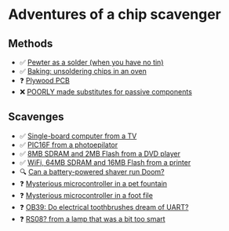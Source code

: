 # Adventures of a chip scavenger


## Methods
* ✅ [Pewter as a solder (when you have no tin)](./methods/001_pewter_solder/index.md)
* ✅ [Baking: unsoldering chips in an oven](./methods/000_baking/index.md)
* ❓ [Plywood PCB](./methods/003_plywood_board/index.md)
* ❌ [POORLY made substitutes for passive components](./methods/002_poor_substitutes/index.md)


## Scavenges
* ✅ [Single-board computer from a TV](./scavenge/007_tv/index.md)
* ✅ [PIC16F from a photoepilator](./scavenge/000_photoepilator/index.md)
* ✅ [8MB SDRAM and 2MB Flash from a DVD player](./scavenge/001_dvd/index.md)
* ✅ [WiFi, 64MB SDRAM and 16MB Flash from a printer](./scavenge/002_printer/index.md)
* 🔍 [Can a battery-powered shaver run Doom?](./scavenge/007_shaver/index.md)
* ❓ [Mysterious microcontroller in a pet fountain](./scavenge/003_fountain/index.md)
* ❓ [Mysterious microcontroller in a foot file](./scavenge/004_foot_file/index.md)
* ❓ [OB39: Do electrical toothbrushes dream of UART?](./scavenge/006_toothbrush/index.md)
* ❓ [RS08? from a lamp that was a bit too smart](./scavenge/005_lamp/index.md)
